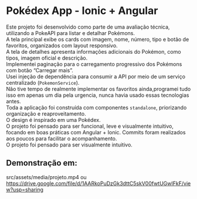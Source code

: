 # Pokédex App - Ionic + Angular

Este projeto foi desenvolvido como parte de uma avaliação técnica, utilizando a PokeAPI para listar e detalhar Pokémons.  
A tela principal exibe os cards com imagem, nome, número, tipo e botão de favoritos, organizados com layout responsivo.  
A tela de detalhes apresenta informações adicionais do Pokémon, como tipos, imagem oficial e descrição.  
Implementei paginação para o carregamento progressivo dos Pokémons com botão “Carregar mais”.  
Usei injeção de dependência para consumir a API por meio de um serviço centralizado (`PokemonService`).  
Não tive tempo de realmente implementar os favoritos ainda,programei tudo isso em apenas um dia pela urgencia, nunca havia usado essas tecnologias antes.  
Toda a aplicação foi construída com componentes `standalone`, priorizando organização e reaproveitamento.  
O design é inspirado em uma Pokédex.   
O projeto foi pensado para ser funcional, leve e visualmente intuitivo, focando em boas práticas com Angular + Ionic.
Commits foram realizados aos poucos para facilitar o acompanhamento.  
O projeto foi pensado para ser visualmente intuitivo.

## Demonstração em: 
src/assets/media/projeto.mp4 ou https://drive.google.com/file/d/1AARkoPuDzGk3dttC5skV00fwtUGwIFkF/view?usp=sharing



